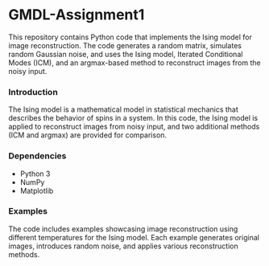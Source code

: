# GMDL-Assignment1
This repository contains Python code that implements the Ising model for image reconstruction. The code generates a random matrix, simulates random Gaussian noise, and uses the Ising model, Iterated Conditional Modes (ICM), and an argmax-based method to reconstruct images from the noisy input. 
### Introduction
The Ising model is a mathematical model in statistical mechanics that describes the behavior of spins in a system. In this code, the Ising model is applied to reconstruct images from noisy input, and two additional methods (ICM and argmax) are provided for comparison.
### Dependencies
- Python 3
- NumPy
- Matplotlib
### Examples
The code includes examples showcasing image reconstruction using different temperatures for the Ising model. Each example generates original images, introduces random noise, and applies various reconstruction methods.
